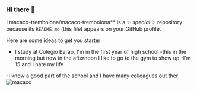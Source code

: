 ### Hi there 👋

 I macaco-trembolona/macaco-trembolona** is a ✨ _special_ ✨ repository because its `README.md` (this file) appears on your GitHub profile.

Here are some ideas to get you starter
- I study at Colégio Barao, I'm in the first year of high school
-this in the morning but now in the afternoon I like to go to the gym to show up
-I'm 15 and I hate my life

-I know a good part of the school and I have many colleagues out ther
![macaco](https://media.tenor.com/-l_9sVGD6BAAAAAi/callie101-lol.gif)
